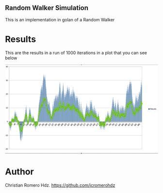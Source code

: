 ## Random Walker Simulation

This is an implementation in golan of a Random Walker

# Results
This are the results in a run of 1000 iterations in a plot that you can see below

![alt text](https://github.com/jcromerohdz/trading-bots/blob/ramdom-walker/randomWalker/img/results.png)

# Author
Christian Romero Hdz.  https://github.com/jcromerohdz
